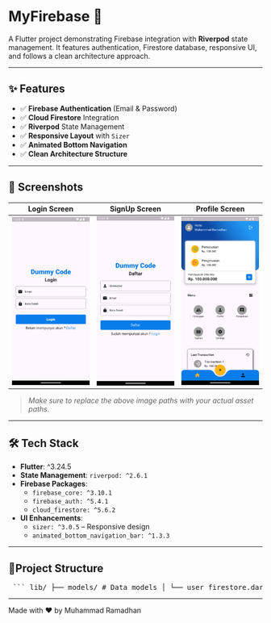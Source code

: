 # MyFirebase 🚀  

A Flutter project demonstrating Firebase integration with **Riverpod** state management. It features authentication, Firestore database, responsive UI, and follows a clean architecture approach.


---

## ✨ Features

- ✅ **Firebase Authentication** (Email & Password)
- ✅ **Cloud Firestore** Integration
- ✅ **Riverpod** State Management
- ✅ **Responsive Layout** with `Sizer`
- ✅ **Animated Bottom Navigation**
- ✅ **Clean Architecture Structure**

---

## 📱 Screenshots

| Login Screen | SignUp Screen | Profile Screen |
|--------------|-------------|----------------|
| ![Login](assets/images/login.png) | ![SignUp](assets/images/signup.png) | ![Home](assets/images/home.png) |

> _Make sure to replace the above image paths with your actual asset paths._

---

## 🛠 Tech Stack

- **Flutter**: ^3.24.5
- **State Management**: `riverpod: ^2.6.1`
- **Firebase Packages**:
  - `firebase_core: ^3.10.1`
  - `firebase_auth: ^5.4.1`
  - `cloud_firestore: ^5.6.2`
- **UI Enhancements**:
  - `sizer: ^3.0.5` – Responsive design
  - `animated_bottom_navigation_bar: ^1.3.3` 

---

## 📁Project Structure
<pre> ``` lib/ ├── models/ # Data models │ └── user_firestore.dart # User data model │ ├── provider/ # State management │ ├── auth_provider.dart # Authentication state │ └── profile_provider.dart # Profile state │ ├── screens/ # UI Screens │ ├── auth/ # Auth flows │ │ ├── login/ # Login screen │ │ └── signup/ # Signup screen │ │ │ └── home/ # Main app │ ├── dashboard_screen.dart │ └── home_screen.dart │ ├── utils/ # Utilities │ ├── constants.dart # App constants │ └── widgets/ # Reusable components │ ├── firebase_options.dart # Firebase config └── main.dart # App entry point ``` </pre>

---



Made with ❤️ by Muhammad Ramadhan
